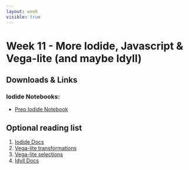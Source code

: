 ```yaml
---
layout: week
visible: true
---
```


# Week 11 - More Iodide, Javascript & Vega-lite (and maybe Idyll)

## Downloads & Links

### Iodide Notebooks:

 * <a href="https://alpha.iodide.io/notebooks/4399/">Prep Iodide Notebook</a>
<!-- * <a href="https://alpha.iodide.io/notebooks/4367/">In Class Iodide Notebook</a> -->



## Optional reading list

 1. <a href="https://alpha.iodide.io/">Iodide Docs</a>
 1. <a href="https://vega.github.io/vega-lite/docs/transform.html">Vega-lite transformations</a>
 1. <a href="https://vega.github.io/vega-lite/docs/selection.html">Vega-lite selections</a>
 1. <a href="https://idyll-lang.org/docs"> Idyll Docs</a>


